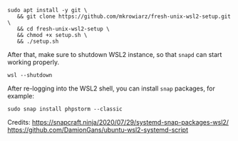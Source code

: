 ```
sudo apt install -y git \
   && git clone https://github.com/mkrowiarz/fresh-unix-wsl2-setup.git \
   && cd fresh-unix-wsl2-setup \
   && chmod +x setup.sh \
   && ./setup.sh
```

After that, make sure to shutdown WSL2 instance, so that `snapd` can start working properly.

```
wsl --shutdown
```

After re-logging into the WSL2 shell, you can install `snap` packages, for example:

```
sudo snap install phpstorm --classic
```

Credits:
https://snapcraft.ninja/2020/07/29/systemd-snap-packages-wsl2/
https://github.com/DamionGans/ubuntu-wsl2-systemd-script
